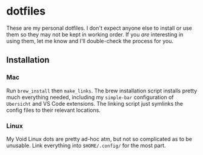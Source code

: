 # dotfiles

These are my personal dotfiles. I don't expect anyone else to install or use them so they may not be kept in working order. If you _are_ interesting in using them, let me know and I'll double-check the process for you.

## Installation

### Mac

Run `brew_install` then `make_links`. The brew installation script installs pretty much everything needed, including my `simple-bar` configuration of `Ubersicht` and VS Code extensions. The linking script just symlinks the config files to their relevant locations.

### Linux

My Void Linux dots are pretty ad-hoc atm, but not so complicated as to be unusable. Link everything into `$HOME/.config/` for the most part.
